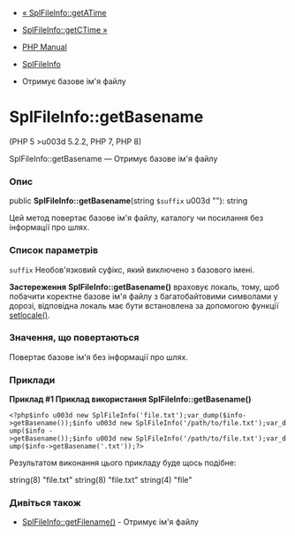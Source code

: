 - [« SplFileInfo::getATime](splfileinfo.getatime.md)
- [SplFileInfo::getCTime »](splfileinfo.getctime.md)

- [PHP Manual](index.md)
- [SplFileInfo](class.splfileinfo.md)
- Отримує базове ім'я файлу

# SplFileInfo::getBasename

(PHP 5 \>u003d 5.2.2, PHP 7, PHP 8)

SplFileInfo::getBasename — Отримує базове ім'я файлу

### Опис

public **SplFileInfo::getBasename**(string `$suffix` u003d ""): string

Цей метод повертає базове ім'я файлу, каталогу чи посилання без
інформації про шлях.

### Список параметрів

`suffix`
Необов'язковий суфікс, який виключено з базового імені.

**Застереження**
**SplFileInfo::getBasename()** враховує локаль, тому, щоб побачити
коректне базове ім'я файлу з багатобайтовими символами у дорозі,
відповідна локаль має бути встановлена за допомогою функції
[setlocale()](function.setlocale.md).

### Значення, що повертаються

Повертає базове ім'я без інформації про шлях.

### Приклади

**Приклад #1 Приклад використання **SplFileInfo::getBasename()****

` <?php$info u003d new SplFileInfo('file.txt');var_dump($info->getBasename());$info u003d new SplFileInfo('/path/to/file.txt');var_dump($info ->getBasename());$info u003d new SplFileInfo('/path/to/file.txt');var_dump($info->getBasename('.txt'));?> `

Результатом виконання цього прикладу буде щось подібне:

string(8) "file.txt"
string(8) "file.txt"
string(4) "file"

### Дивіться також

- [SplFileInfo::getFilename()](splfileinfo.getfilename.md) -
Отримує ім'я файлу
